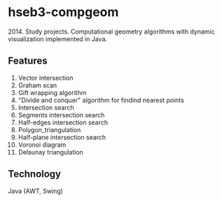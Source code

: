 # hseb3-compgeom
2014\. Study projects. Computational geometry algorithms with dynamic visualization implemented in Java.
## Features
1. Vector intersection
2. Graham scan
3. Gift wrapping algorithm
4. "Divide and conquer" algorithm for findind nearest points
5. Intersection search
6. Segments intersection search
7. Half-edges intersection search
8. Polygon_triangulation 
11. Half-plane intersection search
12. Voronoi diagram
13. Delaunay triangulation
## Technology
Java (AWT, Swing)
